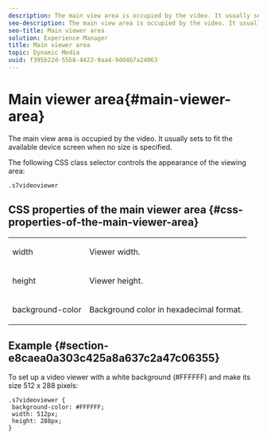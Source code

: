 ```yaml
---
description: The main view area is occupied by the video. It usually sets to fit the available device screen when no size is specified.
seo-description: The main view area is occupied by the video. It usually sets to fit the available device screen when no size is specified.
seo-title: Main viewer area
solution: Experience Manager
title: Main viewer area
topic: Dynamic Media
uuid: f395b22d-55b8-4422-9aa4-9dd4b7a24063
---
```


# Main viewer area{#main-viewer-area}

The main view area is occupied by the video. It usually sets to fit the available device screen when no size is specified.

<!--<a id="section_061E550C1C1D4DB2BD663A898895B38C"></a>-->

The following CSS class selector controls the appearance of the viewing area:

```
.s7videoviewer 
```

## CSS properties of the main viewer area {#css-properties-of-the-main-viewer-area}

<table id="table_C48C56E696304C9BAFEE71BA9EA9A174"> 
 <tbody> 
  <tr> 
   <td colname="col1"> <p> <span class="codeph"> width </span> </p> </td> 
   <td colname="col2"> <p>Viewer width. </p> </td> 
  </tr> 
  <tr> 
   <td colname="col1"> <p> <span class="codeph"> height </span> </p> </td> 
   <td colname="col2"> <p>Viewer height. </p> </td> 
  </tr> 
  <tr> 
   <td colname="col1"> <p> <span class="codeph"> background-color </span> </p> </td> 
   <td colname="col2"> <p> Background color in hexadecimal format. </p> </td> 
  </tr> 
 </tbody> 
</table>

## Example {#section-e8caea0a303c425a8a637c2a47c06355}

To set up a video viewer with a white background (#FFFFFF) and make its size 512 x 288 pixels:

```
.s7videoviewer { 
 background-color: #FFFFFF; 
 width: 512px; 
 height: 288px;  
}
```


